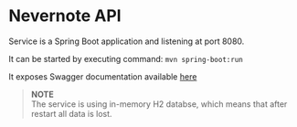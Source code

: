 # Nevernote API

Service is a Spring Boot application and listening at port 8080. 

It can be started by executing command: `mvn spring-boot:run`

It exposes Swagger documentation available [here](http://localhost:8080/swagger-ui.html)

> **NOTE**  
> The service is using in-memory H2 databse, which means that after restart all data is lost. 
